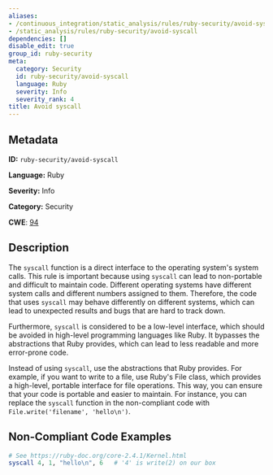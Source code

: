 ```yaml
---
aliases:
- /continuous_integration/static_analysis/rules/ruby-security/avoid-syscall
- /static_analysis/rules/ruby-security/avoid-syscall
dependencies: []
disable_edit: true
group_id: ruby-security
meta:
  category: Security
  id: ruby-security/avoid-syscall
  language: Ruby
  severity: Info
  severity_rank: 4
title: Avoid syscall
---
```

<!--  SOURCED FROM https://github.com/DataDog/datadog-static-analyzer-rule-docs -->


## Metadata
**ID:** `ruby-security/avoid-syscall`

**Language:** Ruby

**Severity:** Info

**Category:** Security

**CWE**: [94](https://cwe.mitre.org/data/definitions/94.html)

## Description
The `syscall` function is a direct interface to the operating system's system calls. This rule is important because using `syscall` can lead to non-portable and difficult to maintain code. Different operating systems have different system calls and different numbers assigned to them. Therefore, the code that uses `syscall` may behave differently on different systems, which can lead to unexpected results and bugs that are hard to track down.

Furthermore, `syscall` is considered to be a low-level interface, which should be avoided in high-level programming languages like Ruby. It bypasses the abstractions that Ruby provides, which can lead to less readable and more error-prone code.

Instead of using `syscall`, use the abstractions that Ruby provides. For example, if you want to write to a file, use Ruby's File class, which provides a high-level, portable interface for file operations. This way, you can ensure that your code is portable and easier to maintain. For instance, you can replace the `syscall` function in the non-compliant code with `File.write('filename', 'hello\n')`.

## Non-Compliant Code Examples
```ruby
# See https://ruby-doc.org/core-2.4.1/Kernel.html
syscall 4, 1, "hello\n", 6   # '4' is write(2) on our box
```
